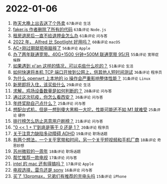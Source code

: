 # 2022-01-06

1. [昨天大晚上出去送了个外卖](https://www.v2ex.com/t/826500) `67条评论` `生活`
1. [faker.js 作者删除了所有的代码](https://www.v2ex.com/t/826515) `63条评论` `Node.js`
1. [租房退房后一直不给退押金怎么办](https://www.v2ex.com/t/826511) `61条评论` `问与答`
1. [2022 年， Alfred 比 Spotlight 好用吗？](https://www.v2ex.com/t/826521) `60条评论` `macOS`
1. [AC+刚过期就把电脑摔了](https://www.v2ex.com/t/826543) `56条评论` `Apple`
1. [办了两年联通宽带。40G+1500 分钟+500M 联通宽带 95/月](https://www.v2ex.com/t/826516) `55条评论` `宽带症候群`
1. [如果遇到 xi'an 这样的情况，可以屯些什么吃的？](https://www.v2ex.com/t/826634) `51条评论` `生活`
1. [如何快速将本机 TCP 端口开放到公网上，供其他人短时间测试](https://www.v2ex.com/t/826587) `36条评论` `程序员`
1. [为什么 openwrt 上本地的 io 操作会严重影响整体性能？](https://www.v2ex.com/t/826588) `31条评论` `Linux`
1. [新房即将入住，该买些什么](https://www.v2ex.com/t/826574) `29条评论` `生活`
1. [求解，鸡场设备数量是如何判断的？](https://www.v2ex.com/t/826645) `28条评论` `问与答`
1. [通过这次抗疫，你怎么看西安？](https://www.v2ex.com/t/826560) `26条评论` `问与答`
1. [年终奖励自己点什么？](https://www.v2ex.com/t/826594) `25条评论` `问与答`
1. [想配台式机，但是一想到傻大黑粗一大坨，性能可能还不如 M1 就难受](https://www.v2ex.com/t/826568) `25条评论` `硬件`
1. [排行榜怎么防止恶意用户刷榜？](https://www.v2ex.com/t/826487) `21条评论` `问与答`
1. ["0 << 1 + 1"到底是等于 0 还是 1？](https://www.v2ex.com/t/826484) `20条评论` `程序员`
1. [关于注意力缺陷多动障碍 ADHD](https://www.v2ex.com/t/826520) `19条评论` `职场话题`
1. [有两个想法，一个关乎宽带和时间，另一个关乎短视频和手机厂商](https://www.v2ex.com/t/826583) `18条评论` `奇思妙想`
1. [苏州微软的一周年](https://www.v2ex.com/t/826573) `18条评论` `职场话题`
1. [帮忙推荐一款电视](https://www.v2ex.com/t/826534) `17条评论` `问与答`
1. [intel 的 mac 还有得搞吗？](https://www.v2ex.com/t/826512) `17条评论` `Apple`
1. [电视选择，雷鸟还是 sony](https://www.v2ex.com/t/826599) `16条评论` `问与答`
1. [买了 13promax，兄弟们有推荐的充电头吗](https://www.v2ex.com/t/826550) `15条评论` `iPhone`
